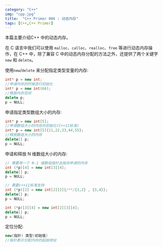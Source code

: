 ```yaml
---
category: "C++"
img: "cpp.jpg"
title:  "C++ Primer 006 : 动态内存"
tags: [C++,C++ Primer]
---
```

本篇主要介绍C++ 中的动态内存。

在 C 语言中我们可以使用 `malloc`、`calloc`、`realloc`、`free` 等进行动态内存操作，在 C++ 中，除了兼容 C 中的动态内存分配的方法之外，还提供了两个关键字 `new` 和 `delete`。

使用`new`/`delete` 来分配指定类型变量的内存:

```cpp
int* p = new int;
//申请内存的时候进行初始化
int* p = new int(66);
//释放内存空间
delete p;
p = NULL;
```

申请指定类型数组大小的内存:

```cpp
int* p = new int[5];
//申请数组大小的内存并初始化(C++11标准)
int* p = new int[5]{11,22,33,44,55};
//释放数组大小的内存
delete[] p;
p = NULL;
```

申请和释放 N 维数组大小的内存:

```cpp
// 需要用一个 N-1 维数组指针去指向申请的内存
int (*p)[4] = new int[3][4];
delete[] p;
p = NULL;

// 需要c++11标准支持
int (*p)[2] = new int[2][2]{/**/{1,2} , {3,4}};
delete[] p;
p = NULL;

int (*p)[3][4] = new int[2][3][4];
delete[] p;
p = NULL;
```

定位分配:
```cpp
new(指针) 类型(初始值)
//指针表示分配内存的起始地址
```




